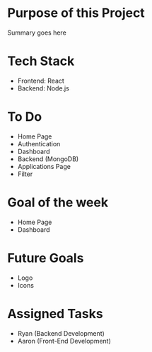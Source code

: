 # Purpose of this Project
Summary goes here


# Tech Stack
- Frontend: React
- Backend: Node.js

# To Do
- Home Page
- Authentication
- Dashboard
- Backend (MongoDB)
- Applications Page
- Filter

# Goal of the week
- Home Page
- Dashboard

# Future Goals
- Logo
- Icons

# Assigned Tasks
- Ryan (Backend Development)
- Aaron (Front-End Development)
